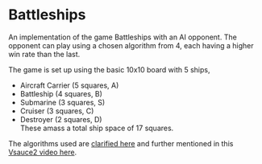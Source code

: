 # Battleships

An implementation of the game Battleships with an AI opponent. The opponent can play using a chosen algorithm from 4, each having a higher win rate than the last.

The game is set up using the basic 10x10 board with 5 ships, 
- Aircraft Carrier (5 squares, A)
- Battleship (4 squares, B)
- Submarine (3 squares, S)
- Cruiser (3 squares, C)
- Destroyer (2 squares, D)  
These amass a total ship space of 17 squares.

The algorithms used are [clarified here](http://www.datagenetics.com/blog/december32011/) and further mentioned in this [Vsauce2 video here](https://www.youtube.com/watch?v=LbALFZoRrw8).


